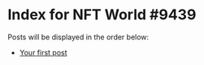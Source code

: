 # Index for NFT World #9439
Posts will be displayed in the order below:

- [Your first post](./001-first.md)

